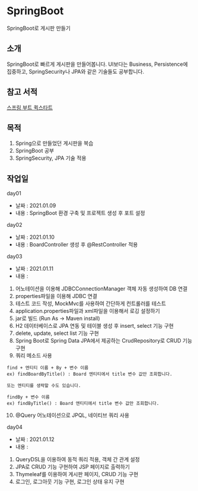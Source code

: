 # SpringBoot
SpringBoot로 게시판 만들기

## 소개
SpringBoot로 빠르게 게시판을 만들어봅니다.
UI보다는 Business, Persistence에 집중하고, SpringSecurity나 JPA와 같은 기술들도 공부합니다.

## 참고 서적
[스프링 부트 퀵스타트](http://www.kyobobook.co.kr/product/detailViewKor.laf?ejkGb=KOR&mallGb=KOR&barcode=9791186710487&orderClick=LAG&Kc=)

## 목적
1. Spring으로 만들었던 게시판을 복습
2. SpringBoot 공부
3. SpringSecurity, JPA 기술 적용

## 작업일

day01
- 날짜 : 2021.01.09
- 내용 : SpringBoot 환경 구축 및 프로젝트 생성 후 포트 설정

day02
- 날짜 : 2021.01.10
- 내용 : BoardController 생성 후 @RestController 적용

day03
- 날짜 : 2021.01.11
- 내용 : 
1. 어노테이션을 이용해 JDBCConnectionManager 객체 자동 생성하여 DB 연결
2. properties파일을 이용해 JDBC 연결
3. 테스트 코드 작성, MockMvc를 사용하여 간단하게 컨트롤러를 테스트
4. application.properties파일과 xml파일을 이용해서 로깅 설정하기
5. jar로 빌드 (Run As -> Maven install)
6. H2 데이터베이스로 JPA 연동 및 테이블 생성 후 insert, select 기능 구현
7. delete, update, select list 기능 구현
8. Spring Boot로 Spring Data JPA에서 제공하는 CrudRepository로 CRUD 기능 구현
9. 쿼리 메소드 사용
```
find + 엔티티 이름 + By + 변수 이름
ex) findBoardByTitle() : Board 엔티티에서 title 변수 값만 조회합니다.

또는 엔티티를 생략할 수도 있습니다.

findBy + 변수 이름
ex) findByTitle() : Board 엔티티에서 title 변수 값만 조회합니다.

```
10. @Query 어노테이션으로 JPQL, 네이티브 쿼리 사용

day04
- 날짜 : 2021.01.12
- 내용 : 
1. QueryDSL을 이용하여 동적 쿼리 적용, 객체 간 관계 설정
2. JPA로 CRUD 기능 구현하여 JSP 페이지로 출력하기
3. Thymeleaf를 이용하여 게시판 페이지, CRUD 기능 구현
4. 로그인, 로그아웃 기능 구현, 로그인 상태 유지 구현